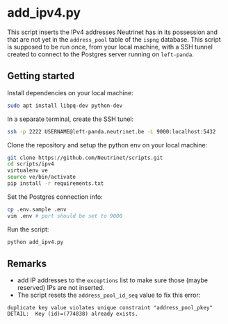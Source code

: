 # add_ipv4.py

This script inserts the IPv4 addresses Neutrinet has in its possession and that are not yet in the `address_pool` table of the `ispng` database.
This script is supposed to be run once, from your local machine, with a SSH tunnel created to connect to the Postgres server running on `left-panda`.

## Getting started

Install dependencies on your local machine:

```bash 
sudo apt install libpq-dev python-dev
```

In a separate terminal, create the SSH tunel:

```bash
ssh -p 2222 USERNAME@left-panda.neutrinet.be -L 9000:localhost:5432
```

Clone the repository and setup the python env on your local machine:

```bash 
git clone https://github.com/Neutrinet/scripts.git
cd scripts/ipv4
virtualenv ve
source ve/bin/activate
pip install -r requirements.txt
```

Set the Postgres connection info:

```bash
cp .env.sample .env
vim .env # port should be set to 9000
```

Run the script:

```bash
python add_ipv4.py
```

## Remarks

- add IP addresses to the `exceptions` list to make sure those (maybe reserved) IPs are not inserted.
- The script resets the `address_pool_id_seq` value to fix this error:

```
duplicate key value violates unique constraint "address_pool_pkey"
DETAIL:  Key (id)=(774838) already exists.
```
